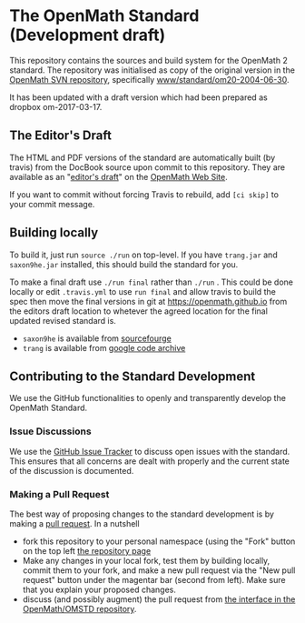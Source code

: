# The OpenMath Standard (Development draft)

This repository contains the sources and build system for the OpenMath 2 standard. The
repository was initialised as copy of the original version in the
[OpenMath SVN repository](https://github.com/OpenMath/OMSVN), specifically 
[www/standard/om20-2004-06-30](https://github.com/OpenMath/OMSVN/tree/master/www/standard/om20-2004-06-30).

It has been updated with a draft version which had been prepared as dropbox om-2017-03-17.

## The Editor's Draft

The HTML and PDF versions of the standard are automatically built (by travis) from the  DocBook source upon commit to this repository. They are available as an "[editor's draft](https://openmath.github.io/standard/om20-editors-draft/)" on the [OpenMath Web Site](http://openmath.github.io).

If you want to commit without forcing Travis to rebuild, add `[ci skip]` to your commit message.

## Building locally 

To build it, just run `source ./run` on top-level. If you have `trang.jar` and
`saxon9he.jar` installed, this should build the standard for you.

To make a final draft use `./run final` rather than `./run`  . 
This could be done locally or edit `.travis.yml` to use `run final` and allow travis to build the spec
then move the final versions in git at https://openmath.github.io from the editors draft location to
whetever the agreed location for the final updated revised standard is.

* `saxon9he` is available from [sourcefourge](http://saxon.sourceforge.net/)
 * `trang` is available from [google code archive](https://code.google.com/archive/p/jing-trang/downloads)

## Contributing to the Standard Development 

We use the GitHub functionalities to openly and transparently develop the OpenMath Standard. 

### Issue Discussions

We use the [GitHub Issue Tracker](http://github.com/OpenMath/OMSTD/issues) to discuss open issues with the standard. This ensures that all concerns are dealt with properly and the current state of the discussion is documented. 

### Making a Pull Request

The best way of proposing changes to the standard development is by making a [pull request](https://gist.github.com/Chaser324/ce0505fbed06b947d962). In a nutshell 
* fork this repository to your personal namespace (using the "Fork" button on the top left [the repository page](https://github.com/OpenMath/OMSTD/)
* Make any changes in your local fork, test them by building locally, commit them to your fork, and make a new pull request via the "New pull request" button under the magentar bar (second from left). Make sure that you explain your proposed changes. 
* discuss (and possibly augment) the pull request from [the interface in the OpenMath/OMSTD repository](https://github.com/OpenMath/OMSTD/pulls).
